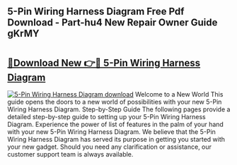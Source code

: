 ## 5-Pin Wiring Harness Diagram Free Pdf Download - Part-hu4 New Repair Owner Guide gKrMY

# <h2><a href="http://dfq432j.blite.top/?on=5-Pin+Wiring+Harness+Diagram">🔗Download New 👉🔴 5-Pin Wiring Harness Diagram</a></h2>

[![5-Pin Wiring Harness Diagram download](https://i.imgur.com/lujVjoI.png)](http://dfq432j.blite.top/?on=5-Pin+Wiring+Harness+Diagram)
Welcome to a New World This guide opens the doors to a new world of possibilities with your new 5-Pin Wiring Harness Diagram. Step-by-Step Guide The following pages provide a detailed step-by-step guide to setting up your 5-Pin Wiring Harness Diagram. Experience the power of list of features in the palm of your hand with your new 5-Pin Wiring Harness Diagram. We believe that the 5-Pin Wiring Harness Diagram has served its purpose in getting you started with your new gadget. Should you need any clarification or assistance, our customer support team is always available.
